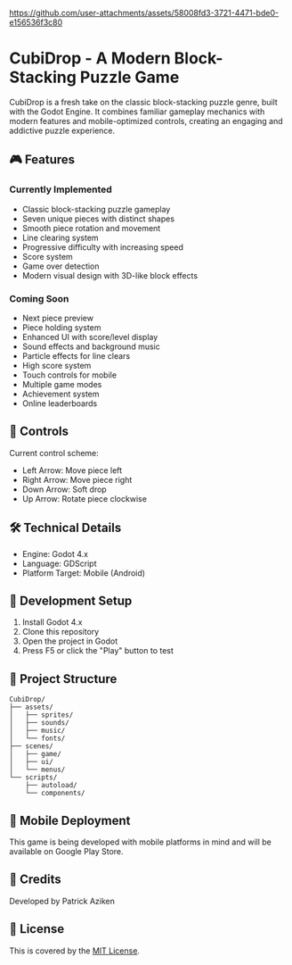 https://github.com/user-attachments/assets/58008fd3-3721-4471-bde0-e156536f3c80

# CubiDrop - A Modern Block-Stacking Puzzle Game

CubiDrop is a fresh take on the classic block-stacking puzzle genre, built with the Godot Engine. It combines familiar gameplay mechanics with modern features and mobile-optimized controls, creating an engaging and addictive puzzle experience.

## 🎮 Features

### Currently Implemented
- Classic block-stacking puzzle gameplay
- Seven unique pieces with distinct shapes
- Smooth piece rotation and movement
- Line clearing system
- Progressive difficulty with increasing speed
- Score system
- Game over detection
- Modern visual design with 3D-like block effects

### Coming Soon
- Next piece preview
- Piece holding system
- Enhanced UI with score/level display
- Sound effects and background music
- Particle effects for line clears
- High score system
- Touch controls for mobile
- Multiple game modes
- Achievement system
- Online leaderboards

## 🎯 Controls

Current control scheme:
- Left Arrow: Move piece left
- Right Arrow: Move piece right
- Down Arrow: Soft drop
- Up Arrow: Rotate piece clockwise

## 🛠️ Technical Details

- Engine: Godot 4.x
- Language: GDScript
- Platform Target: Mobile (Android)

## 🔧 Development Setup

1. Install Godot 4.x
2. Clone this repository
3. Open the project in Godot
4. Press F5 or click the "Play" button to test

## 📁 Project Structure

```
CubiDrop/
├── assets/
│   ├── sprites/
│   ├── sounds/
│   ├── music/
│   └── fonts/
├── scenes/
│   ├── game/
│   ├── ui/
│   └── menus/
└── scripts/
	├── autoload/
	└── components/
```

## 📱 Mobile Deployment

This game is being developed with mobile platforms in mind and will be available on Google Play Store.

## 🎨 Credits

Developed by Patrick Aziken

## 📄 License

This is covered by the [MIT License](https://github.com/skylarng89/cubidrop/blob/main/LICENSE).
